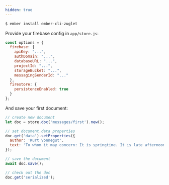 ```yaml
---
hidden: true
---
```


``` bash
$ ember install ember-cli-zuglet
```

Provide your firebase config in `app/store.js`:

``` javascript
const options = {
  firebase: {
    apiKey: "...",
    authDomain: "...",
    databaseURL: "...",
    projectId: "...",
    storageBucket: "...",
    messagingSenderId: "..."
  },
  firestore: {
    persistenceEnabled: true
  }
};
```

And save your first document:

``` javascript
// create new document
let doc = store.doc('messages/first').new();

// set document.data properties
doc.get('data').setProperties({
  author: 'Kurt Vonnegut',
  text: 'To whom it may concern: It is springtime. It is late afternoon.'
});

// save the document
await doc.save();

// check out the doc
doc.get('serialized');
```
